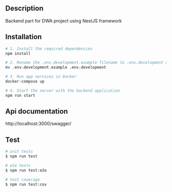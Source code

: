 ## Description

Backend part for DWA project using NestJS framework

## Installation 

```bash
# 1. Install the required dependencies
npm install

# 2. Rename the .env.development.example filename to .env.development and set your local variables
mv .env.development.example .env.development

# 3. Run app services in Docker
docker-compose up

# 4. Start the server with the backend application
npm run start
```

## Api documentation

http://localhost:3000/swagger/

## Test

```bash
# unit tests
$ npm run test

# e2e tests
$ npm run test:e2e

# test coverage
$ npm run test:cov
```
